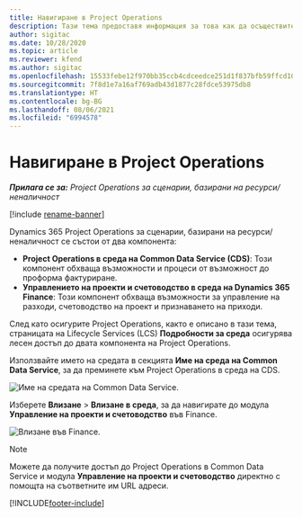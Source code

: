 ```yaml
---
title: Навигиране в Project Operations
description: Тази тема предоставя информация за това как да осъществите достъп до Project Operations от Lifecycle Services.
author: sigitac
ms.date: 10/28/2020
ms.topic: article
ms.reviewer: kfend
ms.author: sigitac
ms.openlocfilehash: 15533febe12f970bb35ccb4cdceedce251d1f837bfb59ffcd10e633eec1a3a92
ms.sourcegitcommit: 7f8d1e7a16af769adb43d1877c28fdce53975db8
ms.translationtype: HT
ms.contentlocale: bg-BG
ms.lasthandoff: 08/06/2021
ms.locfileid: "6994578"
---
```

# <a name="navigate-project-operations"></a>Навигиране в Project Operations

_**Прилага се за:** Project Operations за сценарии, базирани на ресурси/неналичност_

[!include [rename-banner](~/includes/cc-data-platform-banner.md)]

Dynamics 365 Project Operations за сценарии, базирани на ресурси/неналичност се състои от два компонента: 

 - **Project Operations в среда на Common Data Service (CDS)**: Този компонент обхваща възможности и процеси от възможност до проформа фактуриране. 
 - **Управлението на проекти и счетоводство в среда на Dynamics 365 Finance**: Този компонент обхваща възможности за управление на разходи, счетоводство на проект и признаването на приходи. 

След като осигурите Project Operations, както е описано в тази тема, страницата на Lifecycle Services (LCS) **Подробности за среда** осигурява лесен достъп до двата компонента на Project Operations.  

Използвайте името на средата в секцията **Име на среда на Common Data Service**, за да преминете към Project Operations в среда на CDS. 

  ![Име на средата на Common Data Service.](./media/environment-name.PNG)

Изберете **Влизане** > **Влизане в среда**, за да навигирате до модула **Управление на проекти и счетоводство** във Finance.  

   ![Влизане във Finance.](./media/environment-login.PNG)

> [!NOTE]
> Можете да получите достъп до Project Operations в Common Data Service и модула **Управление на проекти и счетоводство** директно с помощта на съответните им URL адреси. 


[!INCLUDE[footer-include](../includes/footer-banner.md)]